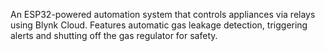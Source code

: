 An ESP32-powered automation system that controls appliances via relays using Blynk Cloud. Features automatic gas leakage detection, triggering alerts and shutting off the gas regulator for safety.
